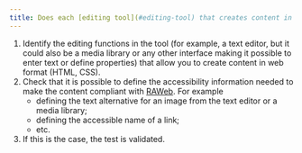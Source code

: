 ```yaml
---
title: Does each [editing tool](#editing-tool) that creates content in web format (HTML, CSS) allow you to define the [accessibility information](#accessibility-information) needed to create content that complies with the [RAWeb](../raweb1/index.html)?
---
```

1. Identify the editing functions in the tool (for example, a text editor, but it could also be a media library or any other interface making it possible to enter text or define properties) that allow you to create content in web format (HTML, CSS).
2. Check that it is possible to define the accessibility information needed to make the content compliant with [RAWeb](../raweb1/index.html). For example 
	- defining the text alternative for an image from the text editor or a media library;
	- defining the accessible name of a link;
	- etc.
3. If this is the case, the test is validated.
